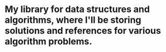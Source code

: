 # My library for data structures and algorithms, where I'll be storing solutions and references for various algorithm problems.
